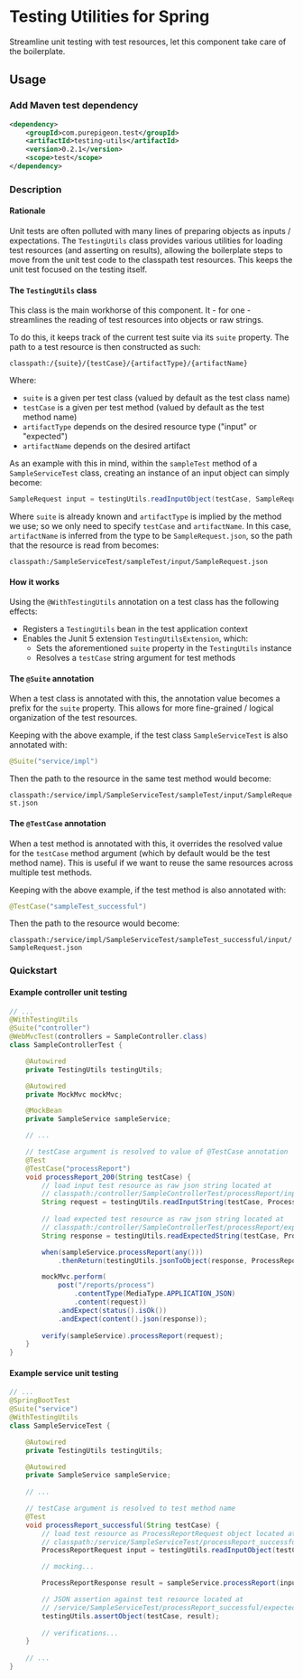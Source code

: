 

# Testing Utilities for Spring

Streamline unit testing with test resources, let this component take care of the boilerplate.

## Usage

### Add Maven test dependency
```xml
<dependency>
    <groupId>com.purepigeon.test</groupId>
    <artifactId>testing-utils</artifactId>
    <version>0.2.1</version>
    <scope>test</scope>
</dependency>
```

### Description

#### Rationale
Unit tests are often polluted with many lines of preparing objects as inputs / expectations.
The `TestingUtils` class provides various utilities for loading test resources (and asserting on results),
allowing the boilerplate steps to move from the unit test code to the classpath test resources. This keeps the
unit test focused on the testing itself.

#### The `TestingUtils` class
This class is the main workhorse of this component. It - for one - streamlines the reading of test
resources into objects or raw strings.

To do this, it keeps track of the current test suite via its `suite` property. The path to a test resource is
then constructed as such:

`classpath:/{suite}/{testCase}/{artifactType}/{artifactName}`

Where:
  - `suite` is a given per test class (valued by default as the test class name)
  - `testCase` is a given per test method (valued by default as the test method name)
  - `artifactType` depends on the desired resource type ("input" or "expected")
  - `artifactName` depends on the desired artifact

As an example with this in mind, within the `sampleTest` method of a `SampleServiceTest` class, creating an
instance of an input object can simply become:
```java
SampleRequest input = testingUtils.readInputObject(testCase, SampleRequest.class);
```
Where `suite` is already known and `artifactType` is implied by the method we use; so we only need
to specify `testCase` and `artifactName`. In this case, `artifactName` is inferred from the type to be
`SampleRequest.json`, so the path that the resource is read from becomes:

`classpath:/SampleServiceTest/sampleTest/input/SampleRequest.json`

#### How it works

Using the `@WithTestingUtils` annotation on a test class has the following effects:
  - Registers a `TestingUtils` bean in the test application context
  - Enables the Junit 5 extension `TestingUtilsExtension`, which:
    - Sets the aforementioned `suite` property in the `TestingUtils` instance
    - Resolves a `testCase` string argument for test methods

#### The `@Suite` annotation
When a test class is annotated with this, the annotation value becomes a prefix for the `suite` property. This
allows for more fine-grained / logical organization of the test resources.

Keeping with the above example, if the test class `SampleServiceTest` is also annotated with:
```java
@Suite("service/impl")
```
Then the path to the resource in the same test method would become:

`classpath:/service/impl/SampleServiceTest/sampleTest/input/SampleRequest.json`

#### The `@TestCase` annotation
When a test method is annotated with this, it overrides the resolved value for the `testCase` method argument (which
by default would be the test method name). This is useful if we want to reuse the same resources
across multiple test methods.

Keeping with the above example, if the test method is also annotated with:
```java
@TestCase("sampleTest_successful")
```
Then the path to the resource would become:

`classpath:/service/impl/SampleServiceTest/sampleTest_successful/input/SampleRequest.json`

### Quickstart

#### Example controller unit testing

```java
// ...
@WithTestingUtils
@Suite("controller")
@WebMvcTest(controllers = SampleController.class)
class SampleControllerTest {

    @Autowired
    private TestingUtils testingUtils;

    @Autowired
    private MockMvc mockMvc;

    @MockBean
    private SampleService sampleService;

    // ...

    // testCase argument is resolved to value of @TestCase annotation
    @Test
    @TestCase("processReport")
    void processReport_200(String testCase) {
        // load input test resource as raw json string located at
        // classpath:/controller/SampleControllerTest/processReport/input/ProcessReportRequest.json
        String request = testingUtils.readInputString(testCase, ProcessReportRequest.class);
        
        // load expected test resource as raw json string located at
        // classpath:/controller/SampleControllerTest/processReport/expected/ProcessReportResponse.json
        String response = testingUtils.readExpectedString(testCase, ProcessReportResponse.class);

        when(sampleService.processReport(any()))
            .thenReturn(testingUtils.jsonToObject(response, ProcessReportResponse.class));

        mockMvc.perform(
            post("/reports/process")
                .contentType(MediaType.APPLICATION_JSON)
                .content(request))
            .andExpect(status().isOk())
            .andExpect(content().json(response));
        
        verify(sampleService).processReport(request);
    }
}
```

#### Example service unit testing

```java
// ...
@SpringBootTest
@Suite("service")
@WithTestingUtils
class SampleServiceTest {

    @Autowired
    private TestingUtils testingUtils;

    @Autowired
    private SampleService sampleService;
    
    // ...

    // testCase argument is resolved to test method name
    @Test
    void processReport_successful(String testCase) {
        // load test resource as ProcessReportRequest object located at
        // classpath:/service/SampleServiceTest/processReport_successful/input/ProcessReportRequest.json
        ProcessReportRequest input = testingUtils.readInputObject(testCase, ProcessReportRequest.class);

        // mocking...

        ProcessReportResponse result = sampleService.processReport(input);

        // JSON assertion against test resource located at
        // /service/SampleServiceTest/processReport_successful/expected/ProcessReportResponse.json
        testingUtils.assertObject(testCase, result);
        
        // verifications...
    }
    
    // ...
}
```